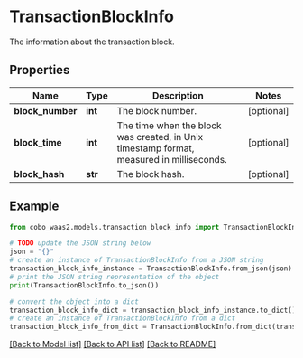 # TransactionBlockInfo

The information about the transaction block.

## Properties

Name | Type | Description | Notes
------------ | ------------- | ------------- | -------------
**block_number** | **int** | The block number. | [optional] 
**block_time** | **int** | The time when the block was created, in Unix timestamp format, measured in milliseconds. | [optional] 
**block_hash** | **str** | The block hash. | [optional] 

## Example

```python
from cobo_waas2.models.transaction_block_info import TransactionBlockInfo

# TODO update the JSON string below
json = "{}"
# create an instance of TransactionBlockInfo from a JSON string
transaction_block_info_instance = TransactionBlockInfo.from_json(json)
# print the JSON string representation of the object
print(TransactionBlockInfo.to_json())

# convert the object into a dict
transaction_block_info_dict = transaction_block_info_instance.to_dict()
# create an instance of TransactionBlockInfo from a dict
transaction_block_info_from_dict = TransactionBlockInfo.from_dict(transaction_block_info_dict)
```
[[Back to Model list]](../README.md#documentation-for-models) [[Back to API list]](../README.md#documentation-for-api-endpoints) [[Back to README]](../README.md)


